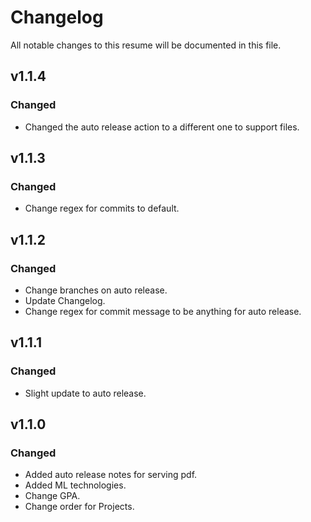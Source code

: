 # Changelog
All notable changes to this resume will be documented in this file.

## v1.1.4
### Changed
  - Changed the auto release action to a different one to support files.

## v1.1.3
### Changed
  - Change regex for commits to default.

## v1.1.2
### Changed
  - Change branches on auto release.
  - Update Changelog.
  - Change regex for commit message to be anything for auto release.

## v1.1.1
### Changed
  - Slight update to auto release.

## v1.1.0
### Changed
  - Added auto release notes for serving pdf.
  - Added ML technologies.
  - Change GPA.
  - Change order for Projects.
